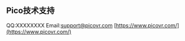 ## Pico技术支持

QQ:XXXXXXXX
Email:support@picovr.com
[https://www.picovr.com/](https://www.picovr.com/)
